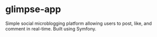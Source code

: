 # glimpse-app

Simple social microblogging platform allowing users to post, like, and comment in real-time. Built using Symfony.
